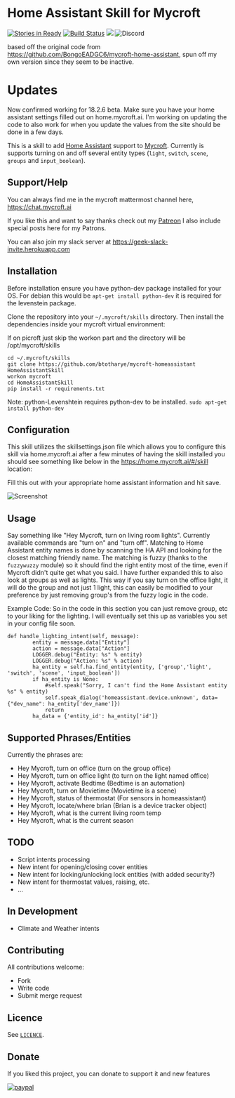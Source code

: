 # Home Assistant Skill for Mycroft

[![Stories in Ready](https://badge.waffle.io/btotharye/mycroft-homeassistant.svg?label=ready&title=Ready)](http://waffle.io/btotharye/mycroft-homeassistant) 
[![Build Status](https://travis-ci.org/btotharye/mycroft-homeassistant.svg?branch=master)](https://travis-ci.org/btotharye/mycroft-homeassistant)
[![](https://geek-slack-invite.herokuapp.com/badge.svg)](https://geek-slack-invite.herokuapp.com)
![Discord](https://img.shields.io/discord/348442860510642176.svg)



based off the original code from https://github.com/BongoEADGC6/mycroft-home-assistant, spun off my own version since they seem to be inactive.

# Updates
Now confirmed working for 18.2.6 beta.  Make sure you have your home assistant settings filled out on home.mycroft.ai.  I'm working on updating the code to also work for when you update the values from the site should be done in a few days.


This is a skill to add [Home Assistant](https://home-assistant.io) support to
[Mycroft](https://mycroft.ai). Currently is supports turning on and off several
entity types (`light`, `switch`, `scene`, `groups` and `input_boolean`).

## Support/Help
You can always find me in the mycroft mattermost channel here, https://chat.mycroft.ai

If you like this and want to say thanks check out my [Patreon](https://www.patreon.com/Geekedoutsol) I also include special posts here for my Patrons.

You can also join my slack server at https://geek-slack-invite.herokuapp.com

## Installation
Before installation ensure you have python-dev package installed for your OS.  For debian this would be `apt-get install python-dev` it is required for the levenstein package.

Clone the repository into your `~/.mycroft/skills` directory. Then install the
dependencies inside your mycroft virtual environment:

If on picroft just skip the workon part and the directory will be /opt/mycroft/skills

```
cd ~/.mycroft/skills
git clone https://github.com/btotharye/mycroft-homeassistant HomeAssistantSkill
workon mycroft
cd HomeAssistantSkill
pip install -r requirements.txt
```
Note: python-Levenshtein requires python-dev to be installed.
```sudo apt-get install python-dev```

## Configuration
This skill utilizes the skillsettings.json file which allows you to configure this skill via home.mycroft.ai after a few minutes of having the skill installed you should see something like below in the https://home.mycroft.ai/#/skill location:

Fill this out with your appropriate home assistant information and hit save.

![Screenshot](screenshot.JPG?raw=true)

## Usage

Say something like "Hey Mycroft, turn on living room lights". Currently available commands
are "turn on" and "turn off". Matching to Home Assistant entity names is done by scanning
the HA API and looking for the closest matching friendly name. The matching is fuzzy (thanks
to the `fuzzywuzzy` module) so it should find the right entity most of the time, even if Mycroft
didn't quite get what you said.  I have further expanded this to also look at groups as well as lights.  This way if you say turn on the office light, it will do the group and not just 1 light, this can easily be modified to your preference by just removing group's from the fuzzy logic in the code.


Example Code:
So in the code in this section you can just remove group, etc to your liking for the lighting.  I will eventually set this up as variables you set in your config file soon.

```
def handle_lighting_intent(self, message):
        entity = message.data["Entity"]
        action = message.data["Action"]
        LOGGER.debug("Entity: %s" % entity)
        LOGGER.debug("Action: %s" % action)
        ha_entity = self.ha.find_entity(entity, ['group','light', 'switch', 'scene', 'input_boolean'])
        if ha_entity is None:
            #self.speak("Sorry, I can't find the Home Assistant entity %s" % entity)
            self.speak_dialog('homeassistant.device.unknown', data={"dev_name": ha_entity['dev_name']})
            return
        ha_data = {'entity_id': ha_entity['id']}
```


## Supported Phrases/Entities
Currently the phrases are:
* Hey Mycroft, turn on office (turn on the group office)
* Hey Mycroft, turn on office light (to turn on the light named office)
* Hey Mycroft, activate Bedtime (Bedtime is an automation)
* Hey Mycroft, turn on Movietime (Movietime is a scene)
* Hey Mycroft, status of thermostat (For sensors in homeassistant)
* Hey Mycroft, locate/where brian (Brian is a device tracker object)
* Hey Mycroft, what is the current living room temp
* Hey Mycroft, what is the current season



## TODO
 * Script intents processing
 * New intent for opening/closing cover entities
 * New intent for locking/unlocking lock entities (with added security?)
 * New intent for thermostat values, raising, etc.
 * ...

## In Development
* Climate and Weather intents

## Contributing

All contributions welcome:

 * Fork
 * Write code
 * Submit merge request

## Licence

See [`LICENCE`](https://gitlab.com/robconnolly/mycroft-home-assistant/blob/master/LICENSE).

## Donate

If you liked this project, you can donate to support it and new features

[![paypal](https://www.paypalobjects.com/en_US/i/btn/btn_donateCC_LG.gif)](https://www.paypal.com/cgi-bin/webscr?cmd=_donations&business=brianhh1230%40gmail%2ecom&lc=US&item_name=Geeked%20Out%20Solutions&no_note=0&cn=Add%20special%20instructions%20to%20the%20seller%3a&no_shipping=1&currency_code=USD&bn=PP%2dDonationsBF%3abtn_donateCC_LG%2egif%3aNonHosted)
